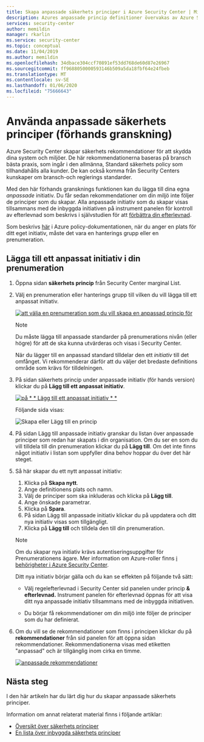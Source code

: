 ```yaml
---
title: Skapa anpassade säkerhets principer i Azure Security Center | Microsoft Docs
description: Azures anpassade princip definitioner övervakas av Azure Security Center.
services: security-center
author: memildin
manager: rkarlin
ms.service: security-center
ms.topic: conceptual
ms.date: 11/04/2019
ms.author: memildin
ms.openlocfilehash: 34dbace304ccf70891ef53dd768de60d87e26967
ms.sourcegitcommit: ff9688050000593146b509a5da18fbf64e24fbeb
ms.translationtype: MT
ms.contentlocale: sv-SE
ms.lasthandoff: 01/06/2020
ms.locfileid: "75666643"
---
```

# <a name="using-custom-security-policies-preview"></a>Använda anpassade säkerhets principer (förhands granskning)

Azure Security Center skapar säkerhets rekommendationer för att skydda dina system och miljöer. De här rekommendationerna baseras på bransch bästa praxis, som ingår i den allmänna, Standard säkerhets policy som tillhandahålls alla kunder. De kan också komma från Security Centers kunskaper om bransch-och reglerings standarder.

Med den här förhands gransknings funktionen kan du lägga till dina egna *anpassade* initiativ. Du får sedan rekommendationer om din miljö inte följer de principer som du skapar. Alla anpassade initiativ som du skapar visas tillsammans med de inbyggda initiativen på instrument panelen för kontroll av efterlevnad som beskrivs i självstudien för att [förbättra din efterlevnad](security-center-compliance-dashboard.md).

Som beskrivs [här](https://docs.microsoft.com/azure/governance/policy/concepts/definition-structure#definition-location) i Azure policy-dokumentationen, när du anger en plats för ditt eget initiativ, måste det vara en hanterings grupp eller en prenumeration. 

## <a name="to-add-a-custom-initiative-to-your-subscription"></a>Lägga till ett anpassat initiativ i din prenumeration 

1. Öppna sidan **säkerhets princip** från Security Center marginal List.

1. Välj en prenumeration eller hanterings grupp till vilken du vill lägga till ett anpassat initiativ.

    [![att välja en prenumeration som du vill skapa en anpassad princip för](media/custom-security-policies/custom-policy-selecting-a-subscription.png)](media/custom-security-policies/custom-policy-selecting-a-subscription.png#lightbox)

    > [!NOTE]
    > Du måste lägga till anpassade standarder på prenumerations nivån (eller högre) för att de ska kunna utvärderas och visas i Security Center. 
    >
    > När du lägger till en anpassad standard tilldelar den ett *initiativ* till det omfånget. Vi rekommenderar därför att du väljer det bredaste definitions område som krävs för tilldelningen.

1. På sidan säkerhets princip under anpassade initiativ (för hands version) klickar du på **Lägg till ett anpassat initiativ**.

    [![på * * Lägg till ett anpassat initiativ * *](media/custom-security-policies/custom-policy-add-initiative.png)](media/custom-security-policies/custom-policy-add-initiative.png#lightbox)

    Följande sida visas:

    ![Skapa eller Lägg till en princip](media/custom-security-policies/create-or-add-custom-policy.png)

1. På sidan Lägg till anpassade initiativ granskar du listan över anpassade principer som redan har skapats i din organisation. Om du ser en som du vill tilldela till din prenumeration klickar du på **Lägg till**. Om det inte finns något initiativ i listan som uppfyller dina behov hoppar du över det här steget.

1. Så här skapar du ett nytt anpassat initiativ:

    1. Klicka på **Skapa nytt**.
    1. Ange definitionens plats och namn.
    1. Välj de principer som ska inkluderas och klicka på **Lägg till**.
    1. Ange önskade parametrar.
    1. Klicka på **Spara**.
    1. På sidan Lägg till anpassade initiativ klickar du på uppdatera och ditt nya initiativ visas som tillgängligt.
    1. Klicka på **Lägg till** och tilldela den till din prenumeration.

    > [!NOTE]
    > Om du skapar nya initiativ krävs autentiseringsuppgifter för Prenumerationens ägare. Mer information om Azure-roller finns [i behörigheter i Azure Security Center](security-center-permissions.md).

    Ditt nya initiativ börjar gälla och du kan se effekten på följande två sätt:

    * Välj regelefterlevnad i Security Center sid panelen under princip **& efterlevnad.** Instrument panelen för efterlevnad öppnas för att visa ditt nya anpassade initiativ tillsammans med de inbyggda initiativen.
    
    * Du börjar få rekommendationer om din miljö inte följer de principer som du har definierat.

1. Om du vill se de rekommendationer som finns i principen klickar du på **rekommendationer** från sid panelen för att öppna sidan rekommendationer. Rekommendationerna visas med etiketten "anpassad" och är tillgänglig inom cirka en timme.

    [![anpassade rekommendationer](media/custom-security-policies/custom-policy-recommendations.png)](media/custom-security-policies/custom-policy-recommendations-in-context.png#lightbox)


## <a name="next-steps"></a>Nästa steg

I den här artikeln har du lärt dig hur du skapar anpassade säkerhets principer. 

Information om annat relaterat material finns i följande artiklar: 

- [Översikt över säkerhets principer](tutorial-security-policy.md)
- [En lista över inbyggda säkerhets principer](security-center-policy-definitions.md)